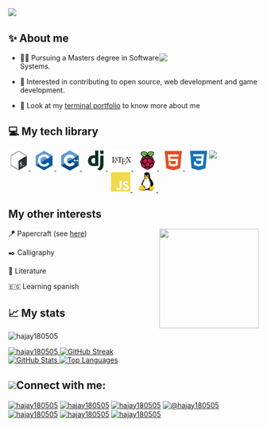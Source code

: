 <img src="https://github.com/Anmol-Baranwal/Cool-GIFs-For-GitHub/assets/74038190/c288471c-be67-4fbb-af44-1c63ee9ed280" />


## ✨ About me
<img align='right' src="https://user-images.githubusercontent.com/74038190/213911110-aedbef38-a29f-4b6b-a65c-11608b4f75a5.gif" width="200">


- :student:	Pursuing a Masters degree in Software Systems. 

- :cherry_blossom:	Interested in contributing to open source, web development and game development.

- :sushi:	Look at my [terminal portfolio](https://hajay180505.github.io/amateur-protfolio/) to know more about me

## :computer:	My tech library  
<img src="https://user-images.githubusercontent.com/74038190/212284087-bbe7e430-757e-4901-90bf-4cd2ce3e1852.gif" width="100" align='right'>
<p align='center'>
  <a href="https://www.gnu.org/software/bash/" target="_blank">
  <img src="https://github.com/devicons/devicon/blob/master/icons/bash/bash-plain.svg" title="Bash" alt="Bash" width="40" height="40"/>
</a>&nbsp;

<a href="https://devdocs.io/c/" target="_blank">
  <img src="https://github.com/devicons/devicon/blob/master/icons/c/c-original.svg" title="C" alt="C" width="40" height="40"/>
</a>&nbsp;

<a href="https://devdocs.io/cpp/" target="_blank">
  <img src="https://github.com/devicons/devicon/blob/master/icons/cplusplus/cplusplus-original.svg" title="Cpp" alt="Cpp" width="40" height="40"/>
</a>&nbsp;

<a href="https://docs.djangoproject.com/" target="_blank">
  <img src="https://github.com/devicons/devicon/blob/master/icons/django/django-plain.svg" title="django" alt="django" width="40" height="40"/>
</a>&nbsp;

<a href="https://www.latex-project.org/" target="_blank">
  <img src="https://github.com/devicons/devicon/blob/master/icons/latex/latex-original.svg" title="latex" alt="latex" width="40" height="40"/>
</a>&nbsp;

<a href="https://www.raspberrypi.org/documentation/" target="_blank">
  <img src="https://github.com/devicons/devicon/blob/master/icons/raspberrypi/raspberrypi-original.svg" title="RPI" alt="RPI" width="40" height="40"/>
</a>&nbsp;

<a href="https://developer.mozilla.org/en-US/docs/Web/HTML" target="_blank">
  <img src="https://github.com/devicons/devicon/blob/master/icons/html5/html5-plain.svg" title="html" alt="html" width="40" height="40"/>
</a>&nbsp;

<a href="https://developer.mozilla.org/en-US/docs/Web/CSS" target="_blank">
  <img src="https://github.com/devicons/devicon/blob/master/icons/css3/css3-plain.svg" title="css" alt="css" width="40" height="40"/>
</a>&nbsp;

<a href="https://developer.mozilla.org/en-US/docs/Web/JavaScript" target="_blank">
  <img src="https://github.com/devicons/devicon/blob/master/icons/javascript/javascript-plain.svg" title="js" alt="js" width="40" height="40"/>
</a>&nbsp;

<a href="https://www.kernel.org/doc/html/latest/" target="_blank">
  <img src="https://github.com/devicons/devicon/blob/master/icons/linux/linux-original.svg" title="linux" alt="linux" width="40" height="40"/>
</a>&nbsp;

</p>


## My other interests 
<img src="https://github.com/Anmol-Baranwal/Cool-GIFs-For-GitHub/assets/74038190/7b282ec6-fcc3-4600-90a7-2c3140549f58" align = 'right' height='200' width="200">

:kite:	Papercraft (see [here](https://instagram.com/rohan_krishibe))

:black_nib:	Calligraphy

:scroll:	Literature

:es:	Learning spanish



## 📈 My stats

<p align="left"> <img src="https://komarev.com/ghpvc/?username=hajay180505&label=Profile%20views&color=ff69b4&style=for-the-badge" alt="hajay180505" /> </p>

<div display='flex' >
    <a align='top' href="https://github.com/ryo-ma/github-profile-trophy">
       <img  width=350 src="https://github-profile-trophy.vercel.app/?username=hajay180505&row=1&column=4&theme=radical" alt="hajay180505" />
    </a>   
  <a align='top' href="https://git.io/streak-stats">
    <img   width=400 src="https://streak-stats.demolab.com?user=hajay180505&theme=synthwave&border_radius=10.3&mode=weekly" alt="GitHub Streak" />
  </a>
  
</div>

<div>
  <a href="https://github.com/hajay180505?tab=repositories">
  <img align='top' width=400 src="https://github-readme-stats.vercel.app/api?username=hajay180505&show_icons=true&theme=jolly" alt="GitHub Stats" />
  </a>
  <a href = "https://github.com/hajay180505?tab=repositories">
  <img align='top' src="https://github-readme-stats.vercel.app/api/top-langs/?username=hajay180505&layout=compact&card_width=350&theme=jolly" alt="Top Languages" />
  </a>
</div>



<h2 align="left"> <img src="https://github.com/TheDudeThatCode/TheDudeThatCode/blob/master/Assets/Handshake.gif" height="32px">Connect with me:</h2>
<p align="left">
<a href="https://linkedin.com/in/hajay180505" target="blank"><img align="center" src="https://raw.githubusercontent.com/rahuldkjain/github-profile-readme-generator/master/src/images/icons/Social/linked-in-alt.svg" alt="hajay180505" height="30" width="40" /></a>
<a href="https://fb.com/hajay180505" target="blank"><img align="center" src="https://raw.githubusercontent.com/rahuldkjain/github-profile-readme-generator/master/src/images/icons/Social/facebook.svg" alt="hajay180505" height="30" width="40" /></a>
<a href="https://instagram.com/hajay180505" target="blank"><img align="center" src="https://raw.githubusercontent.com/rahuldkjain/github-profile-readme-generator/master/src/images/icons/Social/instagram.svg" alt="hajay180505" height="30" width="40" /></a>
<a href="https://medium.com/@hajay180505" target="blank"><img align="center" src="https://raw.githubusercontent.com/rahuldkjain/github-profile-readme-generator/master/src/images/icons/Social/medium.svg" alt="@hajay180505" height="30" width="40" /></a>
<a href="https://www.codechef.com/users/hajay180505" target="blank"><img align="center" src="https://gitgud.io/uploads/-/system/group/avatar/12294/cc.png" alt="hajay180505" height="30" width="40" /></a>
<a href="https://www.hackerrank.com/hajay180505" target="blank"><img align="center" src="https://raw.githubusercontent.com/rahuldkjain/github-profile-readme-generator/master/src/images/icons/Social/hackerrank.svg" alt="hajay180505" height="30" width="40" /></a>
<a href="https://leetcode.com/Ajay_180505/" target="blank"><img align="center" src="https://raw.githubusercontent.com/rahuldkjain/github-profile-readme-generator/master/src/images/icons/Social/leet-code.svg" alt="hajay180505" height="30" width="40" /></a>
</p>
